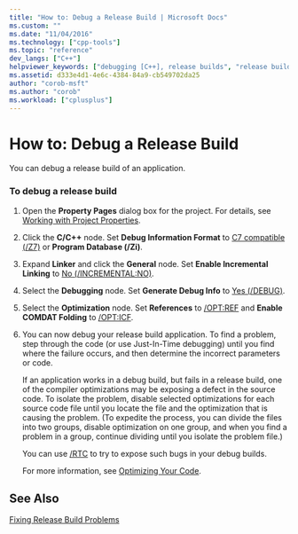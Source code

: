 ```yaml
---
title: "How to: Debug a Release Build | Microsoft Docs"
ms.custom: ""
ms.date: "11/04/2016"
ms.technology: ["cpp-tools"]
ms.topic: "reference"
dev_langs: ["C++"]
helpviewer_keywords: ["debugging [C++], release builds", "release builds, debugging"]
ms.assetid: d333e4d1-4e6c-4384-84a9-cb549702da25
author: "corob-msft"
ms.author: "corob"
ms.workload: ["cplusplus"]
---
```

# How to: Debug a Release Build

You can debug a release build of an application.

### To debug a release build

1. Open the **Property Pages** dialog box for the project. For details, see [Working with Project Properties](../../ide/working-with-project-properties.md).

1. Click the **C/C++** node. Set **Debug Information Format** to [C7 compatible (/Z7)](../../build/reference/z7-zi-zi-debug-information-format.md) or **Program Database (/Zi)**.

1. Expand **Linker** and click the **General** node. Set **Enable Incremental Linking** to [No (/INCREMENTAL:NO)](../../build/reference/incremental-link-incrementally.md).

1. Select the **Debugging** node. Set **Generate Debug Info** to [Yes (/DEBUG)](../../build/reference/debug-generate-debug-info.md).

1. Select the **Optimization** node. Set **References** to [/OPT:REF](../../build/reference/opt-optimizations.md) and **Enable COMDAT Folding** to [/OPT:ICF](../../build/reference/opt-optimizations.md).

1. You can now debug your release build application. To find a problem, step through the code (or use Just-In-Time debugging) until you find where the failure occurs, and then determine the incorrect parameters or code.

   If an application works in a debug build, but fails in a release build, one of the compiler optimizations may be exposing a defect in the source code. To isolate the problem, disable selected optimizations for each source code file until you locate the file and the optimization that is causing the problem. (To expedite the process, you can divide the files into two groups, disable optimization on one group, and when you find a problem in a group, continue dividing until you isolate the problem file.)

   You can use [/RTC](../../build/reference/rtc-run-time-error-checks.md) to try to expose such bugs in your debug builds.

   For more information, see [Optimizing Your Code](../../build/reference/optimizing-your-code.md).

## See Also

[Fixing Release Build Problems](../../build/reference/fixing-release-build-problems.md)